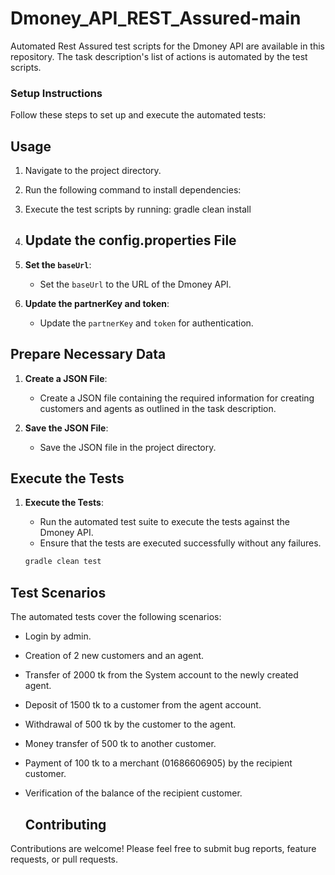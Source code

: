 # Dmoney_API_REST_Assured-main
Automated Rest Assured test scripts for the Dmoney API are available in this repository. The task description's list of actions is automated by the test scripts.


### Setup Instructions
Follow these steps to set up and execute the automated tests:

## Usage
1. Navigate to the project directory.
2. Run the following command to install dependencies:
3. Execute the test scripts by running: gradle clean install

4. ## Update the config.properties File

1. **Set the `baseUrl`**:
   - Set the `baseUrl` to the URL of the Dmoney API.

2. **Update the partnerKey and token**:
   - Update the `partnerKey` and `token` for authentication.

## Prepare Necessary Data

1. **Create a JSON File**:
   - Create a JSON file containing the required information for creating customers and agents as outlined in the task description.
   
2. **Save the JSON File**:
   - Save the JSON file in the project directory.

## Execute the Tests

1. **Execute the Tests**:
   - Run the automated test suite to execute the tests against the Dmoney API.
   - Ensure that the tests are executed successfully without any failures.
   
   ```sh
   gradle clean test

## Test Scenarios

The automated tests cover the following scenarios:

- Login by admin.
- Creation of 2 new customers and an agent.
- Transfer of 2000 tk from the System account to the newly created agent.
- Deposit of 1500 tk to a customer from the agent account.
- Withdrawal of 500 tk by the customer to the agent.
- Money transfer of 500 tk to another customer.
- Payment of 100 tk to a merchant (01686606905) by the recipient customer.
- Verification of the balance of the recipient customer.

  ## Contributing
Contributions are welcome! Please feel free to submit bug reports, feature requests, or pull requests.

